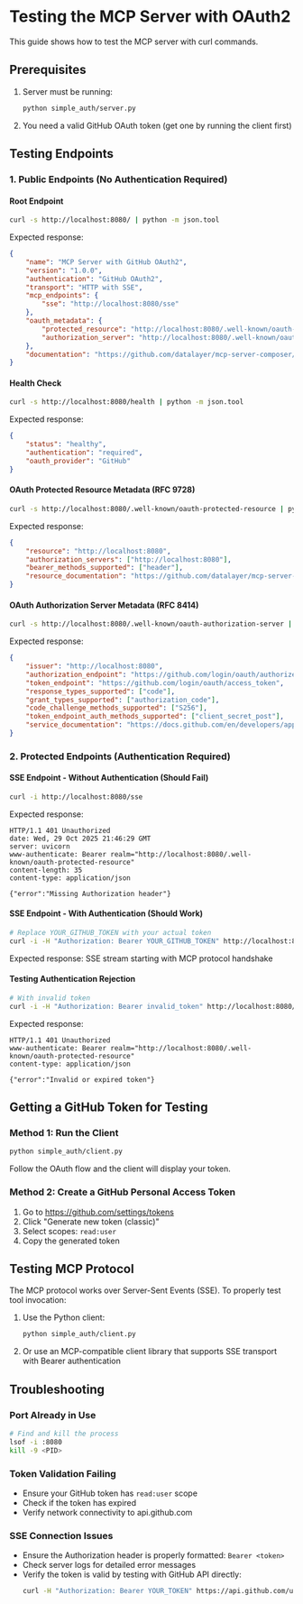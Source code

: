 # Testing the MCP Server with OAuth2

This guide shows how to test the MCP server with curl commands.

## Prerequisites

1. Server must be running:
   ```bash
   python simple_auth/server.py
   ```

2. You need a valid GitHub OAuth token (get one by running the client first)

## Testing Endpoints

### 1. Public Endpoints (No Authentication Required)

#### Root Endpoint
```bash
curl -s http://localhost:8080/ | python -m json.tool
```

Expected response:
```json
{
    "name": "MCP Server with GitHub OAuth2",
    "version": "1.0.0",
    "authentication": "GitHub OAuth2",
    "transport": "HTTP with SSE",
    "mcp_endpoints": {
        "sse": "http://localhost:8080/sse"
    },
    "oauth_metadata": {
        "protected_resource": "http://localhost:8080/.well-known/oauth-protected-resource",
        "authorization_server": "http://localhost:8080/.well-known/oauth-authorization-server"
    },
    "documentation": "https://github.com/datalayer/mcp-server-composer/tree/main/examples/simple-auth"
}
```

#### Health Check
```bash
curl -s http://localhost:8080/health | python -m json.tool
```

Expected response:
```json
{
    "status": "healthy",
    "authentication": "required",
    "oauth_provider": "GitHub"
}
```

#### OAuth Protected Resource Metadata (RFC 9728)
```bash
curl -s http://localhost:8080/.well-known/oauth-protected-resource | python -m json.tool
```

Expected response:
```json
{
    "resource": "http://localhost:8080",
    "authorization_servers": ["http://localhost:8080"],
    "bearer_methods_supported": ["header"],
    "resource_documentation": "https://github.com/datalayer/mcp-server-composer/tree/main/examples/simple-auth"
}
```

#### OAuth Authorization Server Metadata (RFC 8414)
```bash
curl -s http://localhost:8080/.well-known/oauth-authorization-server | python -m json.tool
```

Expected response:
```json
{
    "issuer": "http://localhost:8080",
    "authorization_endpoint": "https://github.com/login/oauth/authorize",
    "token_endpoint": "https://github.com/login/oauth/access_token",
    "response_types_supported": ["code"],
    "grant_types_supported": ["authorization_code"],
    "code_challenge_methods_supported": ["S256"],
    "token_endpoint_auth_methods_supported": ["client_secret_post"],
    "service_documentation": "https://docs.github.com/en/developers/apps/building-oauth-apps"
}
```

### 2. Protected Endpoints (Authentication Required)

#### SSE Endpoint - Without Authentication (Should Fail)
```bash
curl -i http://localhost:8080/sse
```

Expected response:
```
HTTP/1.1 401 Unauthorized
date: Wed, 29 Oct 2025 21:46:29 GMT
server: uvicorn
www-authenticate: Bearer realm="http://localhost:8080/.well-known/oauth-protected-resource"
content-length: 35
content-type: application/json

{"error":"Missing Authorization header"}
```

#### SSE Endpoint - With Authentication (Should Work)
```bash
# Replace YOUR_GITHUB_TOKEN with your actual token
curl -i -H "Authorization: Bearer YOUR_GITHUB_TOKEN" http://localhost:8080/sse
```

Expected response: SSE stream starting with MCP protocol handshake

#### Testing Authentication Rejection
```bash
# With invalid token
curl -i -H "Authorization: Bearer invalid_token" http://localhost:8080/sse
```

Expected response:
```
HTTP/1.1 401 Unauthorized
www-authenticate: Bearer realm="http://localhost:8080/.well-known/oauth-protected-resource"
content-type: application/json

{"error":"Invalid or expired token"}
```

## Getting a GitHub Token for Testing

### Method 1: Run the Client
```bash
python simple_auth/client.py
```
Follow the OAuth flow and the client will display your token.

### Method 2: Create a GitHub Personal Access Token
1. Go to https://github.com/settings/tokens
2. Click "Generate new token (classic)"
3. Select scopes: `read:user`
4. Copy the generated token

## Testing MCP Protocol

The MCP protocol works over Server-Sent Events (SSE). To properly test tool invocation:

1. Use the Python client:
   ```bash
   python simple_auth/client.py
   ```

2. Or use an MCP-compatible client library that supports SSE transport with Bearer authentication

## Troubleshooting

### Port Already in Use
```bash
# Find and kill the process
lsof -i :8080
kill -9 <PID>
```

### Token Validation Failing
- Ensure your GitHub token has `read:user` scope
- Check if the token has expired
- Verify network connectivity to api.github.com

### SSE Connection Issues
- Ensure the Authorization header is properly formatted: `Bearer <token>`
- Check server logs for detailed error messages
- Verify the token is valid by testing with GitHub API directly:
  ```bash
  curl -H "Authorization: Bearer YOUR_TOKEN" https://api.github.com/user
  ```
